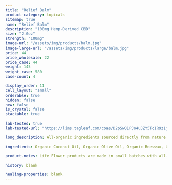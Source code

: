 ```yaml
---
title: "Relief Balm"
product-category: topicals
sitemap: true
name: "Relief Balm"
description: "100mg Hemp-Derived CBD"
size: "2.0oz"
strength: "100mg"
image-url: "/assets/img/products/balm.jpg"
image-large-url: "/assets/img/products/large/balm.jpg"
price: 44
price_wholesale: 22
price_case: 44
weight: 145
weight_case: 580
case-count: 4

display_order: 11
cell_layout: "small"
orderable: true
hidden: false
new: false
is_crystal: false
stackable: true

lab-tested: true
lab-tested-url: "https://lims.tagleaf.com/coas/D2pSwO1PJo4uJZY5TcIR9z1jPMV5yds797yd7AyGLj6Rr1jR1w"

long_description: All-organic ingredients sourced directly from nature to ease aches, pains, burns, and scars. Coconut oil and olive oil work by nourishing the skin while the anti-inflammatory properties of beeswax, shea butter, lavender and eucalyptus essential oils relieve the muscles.

ingredients: Organic Coconut Oil, Organic Olive Oil, Organic Beeswax, Unrefined Fair-Trade Cocoa & Shea Butters, Arnica-Infused Sunflower Oil, Organic Sunflower Lecithin, Organic Hemp-Derived Cannabidiol Isolate, Lavender, Eucalyptus & Copaiba Essential Oils

product-notes: Life Flower products are made in small batches with all-natural and boutique ingredients. Orders are processed and ship within 14 business days. Please allow additional time for&nbsp;delivery.

history: blank

healing-properties: blank
---
```

